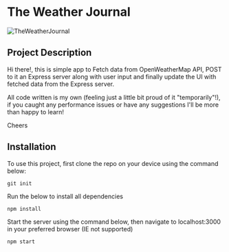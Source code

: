 # The Weather Journal

![TheWeatherJournal](https://yaseenalgailani.github.io/weather-journal/website/images/preview.png)

## Project Description

Hi there!, this is simple app to Fetch data from OpenWeatherMap API, POST to it an  Express server along with user input and finally update the UI with fetched data from the Express server.

All code written is my own (feeling just a little bit proud of it "temporarily"!), if you caught any performance issues or have any suggestions I'll be more than happy to learn!

Cheers

## Installation

To use this project, first clone the repo on your device using the command below:

```git init```

Run the below to install all dependencies

```npm install```

Start the server using the command below, then navigate to localhost:3000 in your preferred browser (IE not supported)

```npm start```